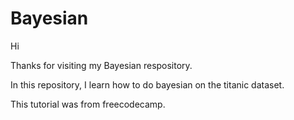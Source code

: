 # Bayesian

Hi

Thanks for visiting my Bayesian respository.

In this repository, I learn how to do bayesian on the titanic dataset.

This tutorial was from freecodecamp. 
